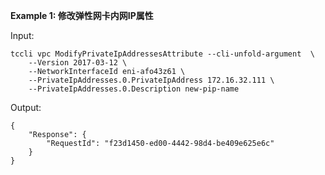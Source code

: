 **Example 1: 修改弹性网卡内网IP属性**



Input: 

```
tccli vpc ModifyPrivateIpAddressesAttribute --cli-unfold-argument  \
    --Version 2017-03-12 \
    --NetworkInterfaceId eni-afo43z61 \
    --PrivateIpAddresses.0.PrivateIpAddress 172.16.32.111 \
    --PrivateIpAddresses.0.Description new-pip-name
```

Output: 
```
{
    "Response": {
        "RequestId": "f23d1450-ed00-4442-98d4-be409e625e6c"
    }
}
```

